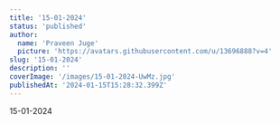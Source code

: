 ```yaml
---
title: '15-01-2024'
status: 'published'
author:
  name: 'Praveen Juge'
  picture: 'https://avatars.githubusercontent.com/u/13696888?v=4'
slug: '15-01-2024'
description: ''
coverImage: '/images/15-01-2024-UwMz.jpg'
publishedAt: '2024-01-15T15:28:32.399Z'
---
```


15-01-2024